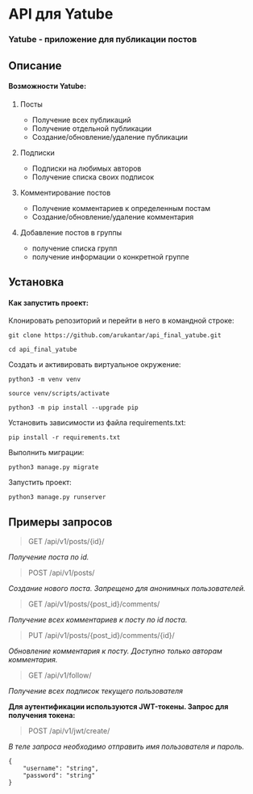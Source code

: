 # API для Yatube
### Yatube - приложение для публикации постов

## Описание
#### Возможности Yatube:

1. Посты
   - Получение всех публикаций
   - Получение отдельной публикации
   - Создание/обновление/удаление публикации

2. Подписки
   - Подписки на любимых авторов
   - Получение списка своих подписок

3. Комментирование постов
   - Получение комментариев к определенным постам
   - Создание/обновление/удаление комментария

4. Добавление постов в группы
   - получение списка групп
   - получение информации о конкретной группе

## Установка
#### Как запустить проект:

Клонировать репозиторий и перейти в него в командной строке:

```
git clone https://github.com/arukantar/api_final_yatube.git
```

```
cd api_final_yatube
```

Cоздать и активировать виртуальное окружение:

```
python3 -m venv venv
```

```
source venv/scripts/activate
```

```
python3 -m pip install --upgrade pip
```

Установить зависимости из файла requirements.txt:

```
pip install -r requirements.txt
```

Выполнить миграции:

```
python3 manage.py migrate
```

Запустить проект:

```
python3 manage.py runserver
```

## Примеры запросов
> GET /api/v1/posts/{id}/

  _Получение поста по id._

> POST /api/v1/posts/

  _Создание нового поста. Запрещено для анонимных пользователей._

> GET /api/v1/posts/{post_id}/comments/

  _Получение всех комментариев к посту по id поста._

> PUT /api/v1/posts/{post_id}/comments/{id}/

  _Обновление комментария к посту. Доступно только авторам комментария._

> GET /api/v1/follow/

  _Получение всех подписок текущего пользователя_

**Для аутентификации используются JWT-токены. Запрос для получения токена:**

> POST /api/v1/jwt/create/

  _В теле запроса необходимо отправить имя пользователя и пароль._

```
{
    "username": "string",
    "password": "string"
}
```








